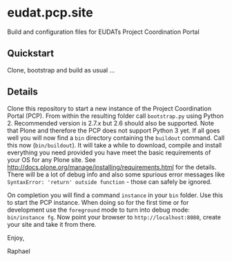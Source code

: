 # eudat.pcp.site
Build and configuration files for EUDATs Project Coordination Portal 

## Quickstart

Clone, bootstrap and build as usual ...

## Details

Clone this repository to start a new instance of the Project Coordination Portal (PCP). From within the resulting folder call `bootstrap.py` using Python 2. Recommended version is 2.7.x but 2.6 should also be supported. Note that Plone and therefore the PCP does not support Python 3 yet. If all goes well you will now find a `bin` directory containing the `buildout` command. Call this now (`bin/buildout`). It will take a while to download, compile and install everything you need provided you have meet the basic requirements of your OS for any Plone site. See http://docs.plone.org/manage/installing/requirements.html for the details. There will be a lot of debug info and also some spurious error messages like `SyntaxError: 'return' outside function` - those can safely be ignored.

On completion you will find a command `instance` in your `bin` folder. Use this to start the PCP instance. When doing so for the first time or for development use the `foreground` mode to turn into debug mode: `bin/instance fg`. Now point your browser to `http://localhost:8080`, create your site and take it from there. 

Enjoy,

  Raphael
  
